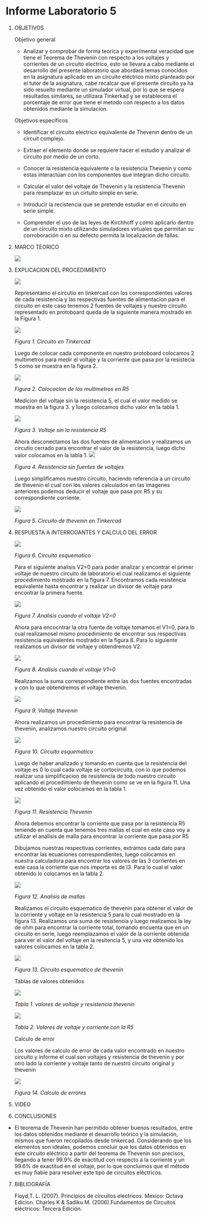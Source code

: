 # Informe Laboratorio 5
1. OBJETIVOS 

   Objetivo general
   
   * Analizar y comprobar de forma teorica y experimental veracidad que tiene el Teorema de Thevenin con respecto a los voltajes y corrientes de un circuito electrico, esto se llevara a cabo mediante el desarrollo del presente laboratorio que abordará temas conocidos en la asignatura aplicado en un circuito eléctrico mixto planteado por el tutor de la asignatura, cabe recalcar que el presente circuito ya ha sido resuelto mediante un simulador virtual, por lo que se espera resultados similares, se utilizara Tinkerkad y se establecera el porcentaje de error que tiene el metodo con respecto a los datos obtenidos mediante la simulacion.


   Objetivos específicos
   
   * Identificar el circuito electrico equivalente de Thevenin dentro de un circuit complejo.
   
   * Extraer el elemento donde se requiere hacer el estudio y analizar el circuito por medio de un corto. 

   * Conocer la resistencia equivalente o la resistencia Thevenin  y como estas interactúan con los componentes que integran dicho circuito.

   * Calcular el valor del voltaje de Thevenin y la resistencia Thevenin para resmplazar en un cirtuito simple en serie.
   
   * Introducir la recistencia que se pretende estudiar en el circuito en serie simple.

   * Comprender el uso de las leyes de Kirchhoff y como aplicarlo dentro de un circuito mixto utilizando simuladores virtuales que permitan su corroboración o en su defecto permita la localización de fallas.

   
2. MARCO TEORICO

   ![](https://github.com/jlcastro5/Laboratorio5/blob/2a674dd89ceefd2ecd5bac086b88598c87ae8e69/thevenin.jpeg)

3. EXPLICACION DEL PROCEDIMIENTO
   
   ![](https://github.com/jlcastro5/Laboratorio5/blob/4a52e625462a077beefa5c8980c88b95151d153a/CircuitoEsquematico.PNG)
   
   Representamo el circutio en tinkercad con los correspondientes valores de cada resistencia y las respectivas fuentes de alimentacion para el circuito en este caso tenemos 2 fuentes de voltajes y nuestro circuito representado en protoboard queda de la siguiente manera mostrado en la Figura 1.
   
   ![](https://github.com/jlcastro5/Laboratorio5/blob/4a52e625462a077beefa5c8980c88b95151d153a/Protoboard.PNG)
   
   *Figura 1. Circuito en Tinkercad*
   
   Luego de colocar cada componente en nuestro protoboard colocamos 2 multimetros para medir el voltaje y la corriente que pasa por la resistecia 5 como se muestra en la figura 2.
   
   ![](https://github.com/jlcastro5/Laboratorio5/blob/4a52e625462a077beefa5c8980c88b95151d153a/Multimetro.PNG)
   
   *Figura 2. Colocacion de los multimetros en R5*
   
   Medicion del voltaje sin la resistencia 5, el cual el valor medido se muestra en la figura 3. y luego colocamos dicho valor en la tabla 1.
   
   ![](https://github.com/jlcastro5/Laboratorio5/blob/4a52e625462a077beefa5c8980c88b95151d153a/Voltaje.PNG)
   
   *Figura 3. Voltaje sin la resistencia R5*
   
   Ahora desconectamos las dos fuentes de alimentacion y realizamos un circutio cerrado para encontrar el valor de la resistencia, luego dicho valor colocamos en la tabla 1.
   ![](https://github.com/jlcastro5/Laboratorio5/blob/4a52e625462a077beefa5c8980c88b95151d153a/Resistencia.PNG)
   
   *Figura 4. Resistencia sin fuentes de voltajes*
   
   Luego simplificamos nuestro circuito, haciendo referencia a un circuito de thevenin el cual con los valores calculados en las imagenes anteriores podemos deducir el voltaje que pasa por R5 y su correspondiente corriente.
   
   ![](https://github.com/jlcastro5/Laboratorio5/blob/4a52e625462a077beefa5c8980c88b95151d153a/thevenin.PNG)
   
   *Figura 5. Circuito de thevenin en Tinkercad*
    
4. RESPUESTA A INTERROGANTES Y CALCULO DEL ERROR

   ![](https://github.com/jlcastro5/Laboratorio5/blob/4a52e625462a077beefa5c8980c88b95151d153a/CircuitoEsquematico.PNG)
   
   *Figura 6. Circuito esquematico*
   
   Para el siguiente analisis V2=0 para poder analizar y encontrar el primer voltaje de nuestro circuito de laboratorio el cual realizamos el siguiente procedimiento mostrado en la figura 7. Encontramos cada resistencia equivalente hasta encontrar y realizar un divisor de voltaje para encontrar la primera fuente.
   
   ![](https://github.com/jlcastro5/Laboratorio5/blob/90b65b0d93f936c448ac4c90a8b91cae7bd8aa7a/voltaje1.PNG)
   
   *Figura 7. Analisis cuando el voltaje V2=0*
   
   Ahora para encocntrar la otra fuente de voltaje tomamos el V1=0, para lo cual realizamosel mismo procedimiento de encontrar sus respectivas resistencia equivalentes mostrado en la figura 8. Para lo siguiente realizamos un divisor de voltaje y obtendremos V2.
   
   ![](https://github.com/jlcastro5/Laboratorio5/blob/90b65b0d93f936c448ac4c90a8b91cae7bd8aa7a/voltaje2.PNG)
   
   *Figura 8. Analisis cuando el voltaje V1=0*
   
   Realizamos la suma correspondiente entre las dos fuentes encontradas y con lo que obtendremos el voltaje thevenin.
   
   ![](https://github.com/jlcastro5/Laboratorio5/blob/90b65b0d93f936c448ac4c90a8b91cae7bd8aa7a/voltajethevenin.PNG)
   
   *Figura 9. Voltaje thevenin*
   
   Ahora realizamos un procedimiento para encontrar la resistencia de thevenin, analizamos nuestro circuito original
    
   ![](https://github.com/jlcastro5/Laboratorio5/blob/4a52e625462a077beefa5c8980c88b95151d153a/CircuitoEsquematico.PNG)
   
   *Figura 10. Circuito esquematico*
   
   Luego de haber analizado y tomando en cuenta que la resistencia del voltaje es 0 lo cual cada voltaje se cortocircuita, con lo que podemos realizar una simplificacion de resistencia de todo  nuestro circuito aplicando el procedimiento de thevenin como se ve en la figura 11. Una vez obtenido el valor colocamos en la tabla 1.
   
   ![](https://github.com/jlcastro5/Laboratorio5/blob/90b65b0d93f936c448ac4c90a8b91cae7bd8aa7a/ResistenciaThevenin.PNG) 
   
   *Figura 11. Resistencia Thevenin*
   
   Ahora debemos encontrar la corriente que pasa por la resistencia R5 teniendo en cuenta que tenemos tres mallas el cual en este caso voy a utilizar el analisis de malla para encontrar la corriente que pasa por R5
   
   Dibujamos nuestras respectivas corrientes, extramos cada dato para encontrar las ecuaciones correspondientes, luego colocamos en nuestra calculadora para encontrar los valores de las 3 corrientes en este casa la corriente que nos importa es de I3. Para lo cual el valor obtenido lo colocamos en la tabla 2.
   
   ![](https://github.com/jlcastro5/Laboratorio5/blob/90b65b0d93f936c448ac4c90a8b91cae7bd8aa7a/CircuitoOriginal.PNG)
   
   *Figura 12. Analisis de mallas*
   
   Realizamos el circuito esquematico de thevenin para obtener el valor de la corriente y voltaje en la resistencia 5 para lo cual mostrado en la figura 13. Realizamos una suma de resistencia y luego realizamos la ley de ohm para encontrar la corriente total, tomando encuenta que en un circuito en serie, luego reemplazamos el valor de la corriente obtenida para ver el valor del voltaje en la resitencia 5, y una vez obtenido los valores colocamos en la tabla 2.
   
   ![](https://github.com/jlcastro5/Laboratorio5/blob/f51cc14a4a081223eba42339d110e77875b2834e/CircuitoThevenin.PNG)
   
   *Figura 13. Circuito esquematico de thevenin*
   
   Tablas de valores obtenidos 
   
   ![](https://github.com/jlcastro5/Laboratorio5/blob/f51cc14a4a081223eba42339d110e77875b2834e/Tabla1.PNG)
   
   *Tabla 1. valores de voltaje y resistencia thevenin*
   
   ![](https://github.com/jlcastro5/Laboratorio5/blob/f51cc14a4a081223eba42339d110e77875b2834e/Tabla2.PNG)
   
   *Tabla 2. Valores de voltaje y corriente con la R5*
   
   Calculo de error
   
   Los valores de calculo de error de cada valor encontrado en nuestro circuito y informe el cual son voltajes y resistencia de thevenin y por otro lado la corriente y voltaje tanto de nuestro circuito original y thevenin
   
   ![](https://github.com/jlcastro5/Laboratorio5/blob/f51cc14a4a081223eba42339d110e77875b2834e/CalculoError.PNG)
   
   *Figura 14. Calculo de errores*
   

  
5. VIDEO

   


6. CONCLUSIONES

* El teorema de Thevenin han permitido obtener buenos resultados, entre los datos obtenidos mediante el desarrollo teórico y la simulación, mismos que fueron recopilados desde tinkercad. Considerando que los elementos son ideales, podemos concluir que los datos obtenidos en este circuito eléctrico a partir del teorema de Thevenin son precisos, llegando a tener 99.9%  de exactitud con respecto a la corriente y un 99.6% de exactitud en el voltaje, por lo que concluimos que el método es muy fiable para resolver este tipo de circuitos eléctricos.


7. BIBLIOGRAFÍA 

   Floyd,T. L. (2007). Principios de circuitos electricos. Mexico: Octava Edicion.
   Charles K & Sadiku M. (2006).Fundamentos de Circuitos eléctricos: Tercera Edición.
